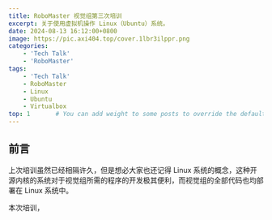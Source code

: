 ```yaml
---
title: RoboMaster 视觉组第三次培训
excerpt: 关于使用虚拟机操作 Linux（Ubuntu）系统。
date: 2024-08-13 16:12:00+0800
image: https://pic.axi404.top/cover.1lbr3ilppr.png
categories:
    - 'Tech Talk'
    - 'RoboMaster'
tags:
    - 'Tech Talk'
    - RoboMaster
    - Linux
    - Ubuntu
    - Virtualbox
top: 1       # You can add weight to some posts to override the default sorting (date descending)
---
```


## 前言

上次培训虽然已经相隔许久，但是想必大家也还记得 Linux 系统的概念，这种开源内核的系统对于视觉组所需的程序的开发极其便利，而视觉组的全部代码也均部署在 Linux 系统中。

本次培训，